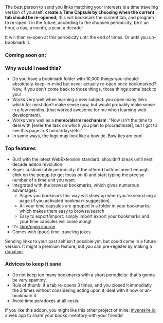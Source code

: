 The best person to send you links matching your interests is a time traveling version of yourself: <strong>create a Time Capsule by choosing when the current tab should be re-opened</strong>; this will bookmark the current tab, and program to re-open it in the future, according to the choosen periodicity, be it an hour, a day, a month, a year, a decade!

It will then re-open at this periodicity until the end of times. Or until you un-bookmark it.

<h3>Coming soon on:</h3>
<div class="marketplaces">
  <a href="https://addons.mozilla.org/en-US/addon/time-capsule"><i class="fa fa-firefox"></i></a>
  <i class="fa fa-chrome"></i>
</div>

<h3>Why would I need this?</h3>
<ul class="bullet-list">
  <li>Do you have a bookmark folder with 10,000 things-you-should-absolutely-keep-in-mind but never actually re-open once bookmarked? Now, if you don't come back to those things, those things come back to you!</li>
  <li>Works very well when learning a new subject: you open many links which for most don't make sense now, but would probably make sense in a few months. (that worked awesome for me when learning web development).</li>
  <li>
    Works very well as a <strong>memo/alarm mechanism</strong>: "Now isn't the time to deal with [enter the task on which you plan to procrastinate], but I got to see this page in X hours/days/etc."
  </li>
  <li>In some ways, the logo may look like a bow tie. Bow ties are cool.</li>
</ul>

<h3>Top features</h3>
<ul class="bullet-list">
<li>Built with the latest WebExtension standard: shouldn't break until next decade addon revolution</li>
<li>Super customizable periodicity: if the offered buttons aren't enough, click on the popup (to get focus on it) and start typing the precise number of a time unit you want.</li>
<li>Integrated with the browser bookmarks, which gives numerous advantages:
  <ul>
    <li>Pages you bookmark this way will show up when you're searching a page (if you activated bookmark suggestion)</li>
    <li>All your time capsules are grouped in a folder in your bookmarks, which makes them easy to browse/search</li>
    <li>Easy to export/import: simply import export your bookmarks and your time capsules will come along!</li>
  </ul>
</li>
<li>It's <a href="http://github.com/maxlath/time-capsule" title="read Time Capsule code on Github">libre/open source</a></li>
<li>Comes with (poor) time-traveling jokes</li>
</ul>

Sending links to your past self isn't possible yet, but could come in a future version. It might a premium feature, but you can pre-register by making a <a href="https://liberapay.com/maxlath" title="Make recurrent donations on Liberapay">donation</a>.

<h3>Advices to keep it sane</h3>
<ul class="bullet-list">
  <li>Do not keep too many bookmarks with a short periodicity: that's gonna be very spammy.</li>
  <li>Rule of thumb: if a tab re-opens 3 times, and you closed it immediatly the 3 times without considering acting upon it, deal with it now or un-bookmark it.</li>
  <li>Avoid time paradoxes at all costs.</li>
</ul>

If you like this addon, you might like this other project of mine: <a href="https://inventaire.io">inventaire.io</a>, a web app to share your books inventory with your friends!
